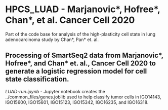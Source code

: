 # HPCS_LUAD - Marjanovic*, Hofree*, Chan*, et al. Cancer Cell 2020
Part of the code base for analysis of the high-plasticity cell state in lung adenocarcinoma study by Chan*, Pan* et. al. 

## Processing of SmartSeq2 data from Marjanovic*, Hofree*, and Chan* et. al., Cancer Cell 2020 to generate a logistic regression model for cell state classification. 

_LUAD-run.ipynb_ - Jupyter notebook creates the ../common_files/genes.joblib used to help classify tumor cells in IGO14143, IGO15600, IGO15601, IGO15123, IGO15342, IGO16235, and IGO16318.
